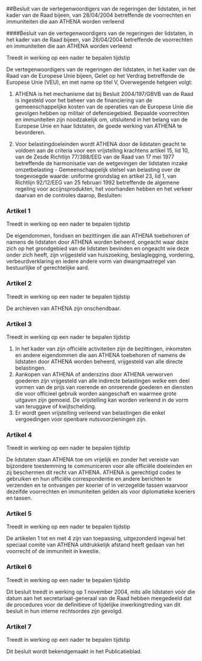 <meta http-equiv='Content-Type' content='text/html; charset=utf-8' />

##Besluit van de vertegenwoordigers van de regeringen der lidstaten, in het kader van de Raad bijeen, van 28/04/2004 betreffende de voorrechten en immuniteiten die aan ATHENA worden verleend

####Besluit van de vertegenwoordigers van de regeringen der lidstaten, in het kader van de Raad bijeen, van 28/04/2004 betreffende de voorrechten en immuniteiten die aan ATHENA worden verleend

Treedt in werking op een nader te bepalen tijdstip 

De vertegenwoordigers van de regeringen der lidstaten, in het kader van de Raad van de Europese Unie bijeen, Gelet op het Verdrag betreffende de Europese Unie (VEU), en met name op titel V, Overwegende hetgeen volgt: 

1.  ATHENA is het mechanisme dat bij Besluit 2004/197/GBVB van de Raad is ingesteld voor het beheer van de financiering van de gemeenschappelijke kosten van de operaties van de Europese Unie die gevolgen hebben op militair of defensiegebied. Bepaalde voorrechten en immuniteiten zijn noodzakelijk om, uitsluitend in het belang van de Europese Unie en haar lidstaten, de goede werking van ATHENA te bevorderen.  

2.  Voor belastingdoeleinden wordt ATHENA door de lidstaten geacht te voldoen aan de criteria voor een vrijstelling krachtens artikel 15, lid 10, van de Zesde Richtlijn 77/388/EEG van de Raad van 17 mei 1977 betreffende de harmonisatie van de wetgevingen der lidstaten inzake omzetbelasting - Gemeenschappelijk stelsel van belasting over de toegevoegde waarde: uniforme grondslag en artikel 23, lid 1, van Richtlijn 92/12/EEG van 25 februari 1992 betreffende de algemene regeling voor accijnsprodukten, het voorhanden hebben en het verkeer daarvan en de controles daarop, Besluiten:     

### Artikel  1  
Treedt in werking op een nader te bepalen tijdstip 

De eigendommen, fondsen en bezittingen die aan ATHENA toebehoren of namens de lidstaten door ATHENA worden beheerd, ongeacht waar deze zich op het grondgebied van de lidstaten bevinden en ongeacht wie deze onder zich heeft, zijn vrijgesteld van huiszoeking, beslaglegging, vordering, verbeurdverklaring en iedere andere vorm van dwangmaatregel van bestuurlijke of gerechtelijke aard. 

### Artikel  2  
Treedt in werking op een nader te bepalen tijdstip 

De archieven van ATHENA zijn onschendbaar. 

### Artikel  3  
Treedt in werking op een nader te bepalen tijdstip 

1.   In het kader van zijn officiële activiteiten zijn de bezittingen, inkomsten en andere eigendommen die aan ATHENA toebehoren of namens de lidstaten door ATHENA worden beheerd, vrijgesteld van alle directe belastingen.   
2.   Aankopen van ATHENA of anderszins door ATHENA verworven goederen zijn vrijgesteld van alle indirecte belastingen welke een deel vormen van de prijs van roerende en onroerende goederen en diensten die voor officieel gebruik worden aangeschaft en waarmee grote uitgaven zijn gemoeid. De vrijstelling kan worden verleend in de vorm van teruggave of kwijtschelding.   
3.   Er wordt geen vrijstelling verleend van belastingen die enkel vergoedingen voor openbare nutsvoorzieningen zijn.  

### Artikel  4  
Treedt in werking op een nader te bepalen tijdstip 

De lidstaten staan ATHENA toe om vrijelijk en zonder het vereiste van bijzondere toestemming te communiceren voor alle officiële doeleinden en zij beschermen dit recht van ATHENA. ATHENA is gerechtigd codes te gebruiken en hun officiële correspondentie en andere berichten te verzenden en te ontvangen per koerier of in verzegelde tassen waarvoor dezelfde voorrechten en immuniteiten gelden als voor diplomatieke koeriers en tassen. 

### Artikel  5  
Treedt in werking op een nader te bepalen tijdstip 

De artikelen 1 tot en met 4 zijn van toepassing, uitgezonderd ingeval het speciaal comité van ATHENA uitdrukkelijk afstand heeft gedaan van het voorrecht of de immuniteit in kwestie.  

### Artikel  6  
Treedt in werking op een nader te bepalen tijdstip 

Dit besluit treedt in werking op 1 november 2004, mits alle lidstaten vóór die datum aan het secretariaat-generaal van de Raad hebben meegedeeld dat de procedures voor de definitieve of tijdelijke inwerkingtreding van dit besluit in hun interne rechtsordes zijn gevolgd. 

### Artikel  7  
Treedt in werking op een nader te bepalen tijdstip 

Dit besluit wordt bekendgemaakt in het Publicatieblad. 

